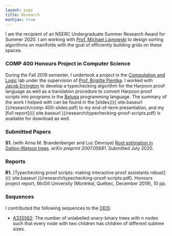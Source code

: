 ```yaml
---
layout: page
title: Research
mathjax: true
---
```


I am the recipient of an NSERC Undergraduate Summer Research Award for Summer 2020. I am working with [Prof. Michael Lipnowski](https://sites.google.com/site/michaellipnowski/) to design sorting algorithms on manifolds with the goal of efficiently building grids on these spaces.

### COMP 400 Honours Project in Computer Science

During the Fall 2019 semester, I undertook a project in the [Computation and Logic](http://complogic.cs.mcgill.ca) lab under the supervision of [Prof. Brigitte Pientka](https://www.cs.mcgill.ca/~bpientka/about.html). I worked with [Jacob Errington](https://jerrington.me) to develop a typechecking algorithm for the Harpoon proof language as well as a translation procedure to convert Harpoon proof scripts into programs in the [Beluga](http://complogic.cs.mcgill.ca/beluga/) programming language. The summary of the work I helped with can be found in the [slides]({{ site.baseurl }}/research/comp-400-slides.pdf) to my end-of-term presentation, and my [full report]({{ site.baseurl }}/research/typechecking-proof-scripts.pdf) is available for download as well.

### Submitted Papers

__S1.__ (with Anna M. Brandenberger and Luc Devroye) [Root estimation in Galton-Watson trees](https://arxiv.org/pdf/2007.05681.pdf). _arXiv preprint 2007.05681_. Submitted July 2020.

### Reports

__R1.__ [Typechecking proof scripts: making interactive proof assistants robust]({{ site.baseurl }}/research/typechecking-proof-scripts.pdf). Honours project report, McGill University (Montréal, Québec, December 2019), 10 pp.

### Sequences

I contributed the following sequences to the [OEIS](https://oeis.org):

+ [A335562](https://oeis.org/A335562): The number of unlabelled unary-binary trees with $n$ nodes such that every node with two children has children of different subtree sizes.
